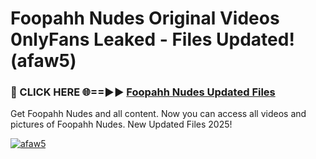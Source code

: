 # Foopahh Nudes Original Videos 0nlyFans Leaked - Files Updated! (afaw5)

<h3>🔴 CLICK HERE 🌐==►► <a href="https://tinyurl.com/yrmya6cz" rel="nofollow">Foopahh Nudes Updated Files</a></h3>

Get Foopahh Nudes and all content. Now you can access all videos and pictures of Foopahh Nudes. New Updated Files 2025!

[![afaw5](https://i.imgur.com/FMdXYCs.gif)](https://tinyurl.com/yrmya6cz)
